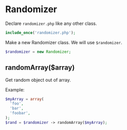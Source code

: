 Randomizer
==========

Declare `randomizer.php` like any other class.
```php
include_once('randomizer.php');
```
Make a new Randomizer class. We will use `$randomizer`.
```php
$randomizer = new Randomizer;
```

randomArray($array)
--

Get random object out of array.

Example:

```php
$myArray = array(
  'foo',
  'bar',
  'foobar',
);
$rand = $randomizer -> randomArray($myArray);
```
